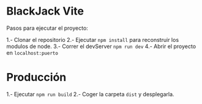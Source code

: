 # BlackJack Vite

Pasos para ejecutar el proyecto:

1.- Clonar el repositorio
2.- Ejecutar ```npm install``` para reconstruir los modulos de node.
3.- Correr el devServer ```npm run dev```
4.- Abrir el proyecto en ```localhost:puerto```


# Producción
1.- Ejecutar ```npm run build```
2.- Coger la carpeta ```dist``` y desplegarla.